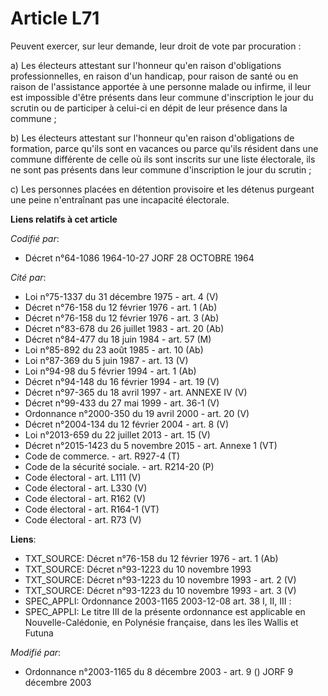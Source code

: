 # Article L71

Peuvent exercer, sur leur demande, leur droit de vote par procuration :

a) Les électeurs attestant sur l'honneur qu'en raison d'obligations professionnelles, en raison d'un handicap, pour raison de
santé ou en raison de l'assistance apportée à une personne malade ou infirme, il leur est impossible d'être présents dans
leur commune d'inscription le jour du scrutin ou de participer à celui-ci en dépit de leur présence dans la commune ;

b) Les électeurs attestant sur l'honneur qu'en raison d'obligations de formation, parce qu'ils sont en vacances ou parce
qu'ils résident dans une commune différente de celle où ils sont inscrits sur une liste électorale, ils ne sont pas présents
dans leur commune d'inscription le jour du scrutin ;

c) Les personnes placées en détention provisoire et les détenus purgeant une peine n'entraînant pas une incapacité
électorale.

**Liens relatifs à cet article**

_Codifié par_:

  - Décret n°64-1086 1964-10-27 JORF 28 OCTOBRE 1964

_Cité par_:

  - Loi n°75-1337 du 31 décembre 1975 - art. 4 (V)
  - Décret n°76-158 du 12 février 1976 - art. 1 (Ab)
  - Décret n°76-158 du 12 février 1976 - art. 3 (Ab)
  - Décret n°83-678 du 26 juillet 1983 - art. 20 (Ab)
  - Décret n°84-477 du 18 juin 1984 - art. 57 (M)
  - Loi n°85-892 du 23 août 1985 - art. 10 (Ab)
  - Loi n°87-369 du 5 juin 1987 - art. 13 (V)
  - Loi n°94-98 du 5 février 1994 - art. 1 (Ab)
  - Décret n°94-148 du 16 février 1994 - art. 19 (V)
  - Décret n°97-365 du 18 avril 1997 - art. ANNEXE IV (V)
  - Décret n°99-433 du 27 mai 1999 - art. 36-1 (V)
  - Ordonnance n°2000-350 du 19 avril 2000 - art. 20 (V)
  - Décret n°2004-134 du 12 février 2004 - art. 8 (V)
  - Loi n°2013-659 du 22 juillet 2013 - art. 15 (V)
  - Décret n°2015-1423 du 5 novembre 2015 - art. Annexe 1 (VT)
  - Code de commerce. - art. R927-4 (T)
  - Code de la sécurité sociale. - art. R214-20 (P)
  - Code électoral - art. L111 (V)
  - Code électoral - art. L330 (V)
  - Code électoral - art. R162 (V)
  - Code électoral - art. R164-1 (VT)
  - Code électoral - art. R73 (V)

**Liens**:

  - TXT_SOURCE: Décret n°76-158 du 12 février 1976 - art. 1 (Ab)
  - TXT_SOURCE: Décret n°93-1223 du 10 novembre 1993
  - TXT_SOURCE: Décret n°93-1223 du 10 novembre 1993 - art. 2 (V)
  - TXT_SOURCE: Décret n°93-1223 du 10 novembre 1993 - art. 3 (V)
  - SPEC_APPLI: Ordonnance 2003-1165 2003-12-08 art. 38 I, II, III :
  - SPEC_APPLI: Le titre III de la présente ordonnance est applicable en Nouvelle-Calédonie, en Polynésie française, dans les îles Wallis et Futuna

_Modifié par_:

  - Ordonnance n°2003-1165 du 8 décembre 2003 - art. 9 () JORF 9 décembre 2003
